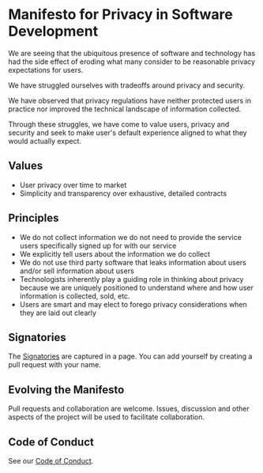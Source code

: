 # Manifesto for Privacy in Software Development

We are seeing that the ubiquitous presence of software 
and technology has had the 
side effect of eroding what many consider to be 
reasonable privacy expectations for users.

We have struggled ourselves with tradeoffs around 
privacy and security. 

We have observed that privacy regulations
have neither protected users in practice nor improved
the technical landscape of information collected.

Through these struggles, we have come to value users, 
privacy and security and seek to make user's default
experience aligned to what they would actually expect.

## Values

- User privacy over time to market
- Simplicity and transparency over exhaustive, detailed contracts

## Principles

- We do not collect information we do not need to provide the service users specifically signed up for with our service
- We explicitly tell users about the information we do collect
- We do not use third party software that leaks information about users and/or sell information about users
- Technologists inherently play a guiding role in thinking about privacy because we are uniquely positioned to understand where and how user information is collected, sold, etc.
- Users are smart and may elect to forego privacy considerations when they are laid out clearly

## Signatories

The [Signatories](SIGNATORIES.md) are captured in a page.
You can add yourself by creating a pull request with your 
name.

## Evolving the Manifesto

Pull requests and collaboration are welcome.  Issues, 
discussion and other aspects of the project will be used
to facilitate collaboration.

## Code of Conduct

See our [Code of Conduct](CODE_OF_CONDUCT.md).
